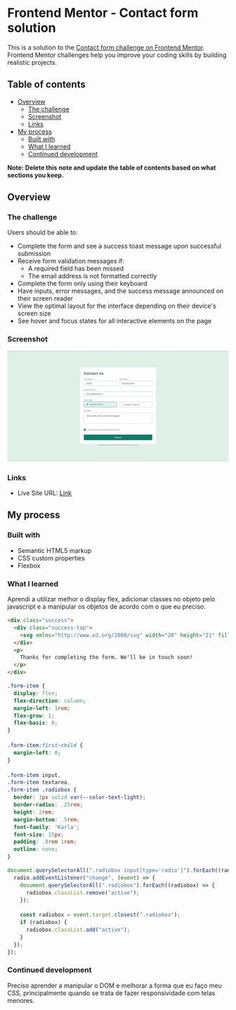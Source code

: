 # Frontend Mentor - Contact form solution

This is a solution to the [Contact form challenge on Frontend Mentor](https://www.frontendmentor.io/challenges/contact-form--G-hYlqKJj). Frontend Mentor challenges help you improve your coding skills by building realistic projects. 

## Table of contents

- [Overview](#overview)
  - [The challenge](#the-challenge)
  - [Screenshot](#screenshot)
  - [Links](#links)
- [My process](#my-process)
  - [Built with](#built-with)
  - [What I learned](#what-i-learned)
  - [Continued development](#continued-development)

**Note: Delete this note and update the table of contents based on what sections you keep.**

## Overview

### The challenge

Users should be able to:

- Complete the form and see a success toast message upon successful submission
- Receive form validation messages if:
  - A required field has been missed
  - The email address is not formatted correctly
- Complete the form only using their keyboard
- Have inputs, error messages, and the success message announced on their screen reader
- View the optimal layout for the interface depending on their device's screen size
- See hover and focus states for all interactive elements on the page

### Screenshot

![](./screenshot.jpg)

### Links

- Live Site URL: [Link](https://danilocb21.github.io/contact-form-main/)

## My process

### Built with

- Semantic HTML5 markup
- CSS custom properties
- Flexbox

### What I learned

Aprendi a utilizar melhor o display flex, adicionar classes no objeto pelo javascript e a manipular os objetos de acordo com o que eu preciso.

```html
<div class="success">
  <div class="success-top">
    <svg xmlns="http://www.w3.org/2000/svg" width="20" height="21" fill="none" viewBox="0 0 20 21"><path fill="#fff" d="M14.28 7.72a.748.748 0 0 1 0 1.06l-5.25 5.25a.748.748 0 0 1-1.06 0l-2.25-2.25a.75.75 0 1 1 1.06-1.06l1.72 1.72 4.72-4.72a.75.75 0 0 1 1.06 0Zm5.47 2.78A9.75 9.75 0 1 1 10 .75a9.76 9.76 0 0 1 9.75 9.75Zm-1.5 0A8.25 8.25 0 1 0 10 18.75a8.26 8.26 0 0 0 8.25-8.25Z"/></svg><span>Message Sent!</span>
  </div>
  <p>
    Thanks for completing the form. We'll be in touch soon!
  </p>
</div>
```
```css
.form-item {
  display: flex;
  flex-direction: column;
  margin-left: 1rem;
  flex-grow: 1;
  flex-basis: 0;
}

.form-item:first-child {
  margin-left: 0;
}

.form-item input,
.form-item textarea,
.form-item .radiobox {
  border: 1px solid var(--color-text-light);
  border-radius: .25rem;
  height: 2rem;
  margin-bottom: .5rem;
  font-family: 'Karla';
  font-size: 15px;
  padding: .8rem 1rem;
  outline: none;
}
```
```js
document.querySelectorAll(".radiobox input[type='radio']").forEach((radio) => {
  radio.addEventListener("change", (event) => {
    document.querySelectorAll(".radiobox").forEach((radiobox) => {
      radiobox.classList.remove("active");
    });

    const radiobox = event.target.closest(".radiobox");
    if (radiobox) {
      radiobox.classList.add("active");
    }
  });
});
```
### Continued development

Preciso aprender a manipular o DOM e melhorar a forma que eu faço meu CSS, principalmente quando se trata de fazer responsividade com telas menores.
